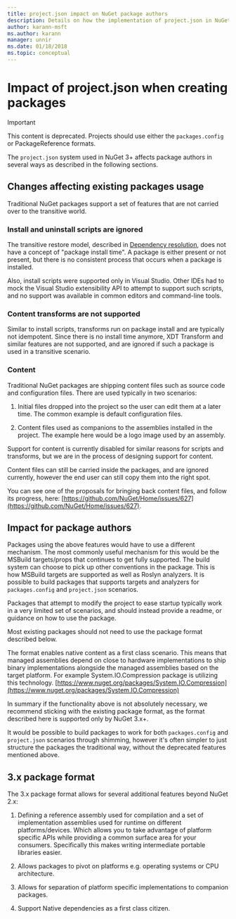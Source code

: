 ```yaml
---
title: project.json impact on NuGet package authors
description: Details on how the implementation of project.json in NuGet 3.x affects package authors, such as unsupported features, content, and package format.
author: karann-msft
ms.author: karann
manager: unnir
ms.date: 01/18/2018
ms.topic: conceptual
---
```


# Impact of project.json when creating packages

> [!Important]
> This content is deprecated. Projects should use either the `packages.config` or PackageReference formats.

The `project.json` system used in NuGet 3+ affects package authors in several ways as described in the following sections.

## Changes affecting existing packages usage

Traditional NuGet packages support a set of features that are not carried over to the transitive world.

### Install and uninstall scripts are ignored

The transitive restore model, described in [Dependency resolution](../consume-packages/dependency-resolution.md#dependency-resolution-with-packagereference), does not have a concept of "package install time". A package is either present or not present, but there is no consistent process that occurs when a package is installed.

Also, install scripts were supported only in Visual Studio. Other IDEs had to mock the Visual Studio extensibility API to attempt to support such scripts, and no support was available in common editors and command-line tools.

### Content transforms are not supported

Similar to install scripts, transforms run on package install and are typically not idempotent. Since there is no install time anymore, XDT Transform and similar features are not supported, and are ignored if such a package is used in a transitive scenario.

### Content

Traditional NuGet packages are shipping content files such as source code and configuration files. There are used typically in two scenarios:

1. Initial files dropped into the project so the user can edit them at a later time. The common example is default configuration files.

1. Content files used as companions to the assemblies installed in the project. The example here would be a logo image used by an assembly.

Support for content is currently disabled for similar reasons for scripts and transforms, but we are in the process of designing support for content.

Content files can still be carried inside the packages, and are ignored currently, however the end user can still copy them into the right spot.

You can see one of the proposals for bringing back content files, and follow its progress, here: [https://github.com/NuGet/Home/issues/627](https://github.com/NuGet/Home/issues/627).

## Impact for package authors

Packages using the above features would have to use a different mechanism. The most commonly useful mechanism for this would be the MSBuild targets/props that continues to get fully supported. The build system can choose to pick up other conventions in the package. This is how MSBuild targets are supported as well as Roslyn analyzers. It is possible to build packages that supports targets and analyzers for `packages.config` and `project.json` scenarios.

Packages that attempt to modify the project to ease startup typically work in a very limited set of scenarios, and should instead provide a readme, or guidance on how to use the package.

Most existing packages should not need to use the package format described below.

The format enables native content as a first class scenario. This means that managed assemblies depend on close to hardware implementations to ship binary implementations alongside the managed assemblies based on the target platform. For example System.IO.Compression package is utilizing this technology. [https://www.nuget.org/packages/System.IO.Compression](https://www.nuget.org/packages/System.IO.Compression)

In summary if the functionality above is not absolutely necessary, we recommend sticking with the existing package format, as the format described here is supported only by NuGet 3.x+.

It would be possible to build packages to work for both `packages.config` and `project.json` scenarios through shimming, however it's often simpler to just structure the packages the traditional way, without the deprecated features mentioned above.

## 3.x package format

The 3.x package format allows for several additional features beyond NuGet 2.x:

1. Defining a reference assembly used for compilation and a set of implementation assemblies used for runtime on different platforms/devices. Which allows you to take advantage of platform specific APIs while providing a common surface area for your consumers. Specifically this makes writing intermediate portable libraries easier.

1. Allows packages to pivot on platforms e.g. operating systems or CPU architecture.

1. Allows for separation of platform specific implementations to companion packages.

1. Support Native dependencies as a first class citizen.
